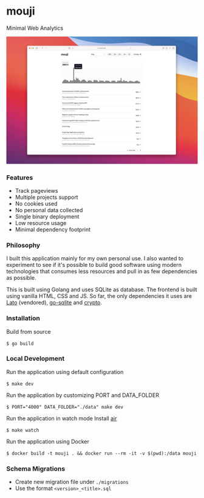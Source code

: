# mouji


Minimal Web Analytics
<p align="center"><img src="https://github.com/sheshbabu/mouji/blob/master/docs/screenshots/home.png?raw=true" /></p>

### Features
* Track pageviews
* Multiple projects support
* No cookies used
* No personal data collected
* Single binary deployment
* Low resource usage
* Minimal dependency footprint


### Philosophy
I built this application mainly for my own personal use. I also wanted to experiment to see if it's possible to build good software using modern technologies that consumes less resources and pull in as few dependencies as possible.

This is built using Golang and uses SQLite as database. The frontend is built using vanilla HTML, CSS and JS. So far, the only dependencies it uses are [Lato](https://www.latofonts.com) (vendored), [go-sqlite](https://www.github.com/mattn/go-sqlite3) and [crypto](https://pkg.go.dev/golang.org/x/crypto).


### Installation
Build from source
```shell
$ go build
```


### Local Development
Run the application using default configuration
```shell
$ make dev
```

Run the application by customizing PORT and DATA_FOLDER
```shell
$ PORT="4000" DATA_FOLDER="./data" make dev
```

Run the application in watch mode
Install [air](https://github.com/air-verse/air)
```shell
$ make watch
```

Run the application using Docker
```shell
$ docker build -t mouji . && docker run --rm -it -v $(pwd):/data mouji
```


### Schema Migrations
* Create new migration file under `./migrations`
* Use the format `<version>_<title>.sql`
